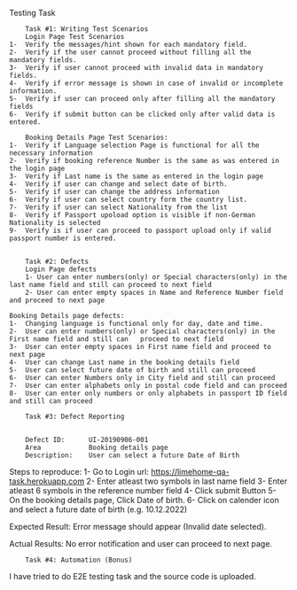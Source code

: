 Testing Task

        Task #1: Writing Test Scenarios
        Login Page Test Scenarios
    1-  Verify the messages/hint shown for each mandatory field.
    2-  Verify if the user cannot proceed without filling all the mandatory fields.
    3-  Verify if user cannot proceed with invalid data in mandatory fields. 
    4-  Verify if error message is shown in case of invalid or incomplete information. 
    5-  Verify if user can proceed only after filling all the mandatory fields
    6-  Verify if submit button can be clicked only after valid data is entered.

        Booking Details Page Test Scenarios:
    1-  Verify if Language selection Page is functional for all the necessary information
    2-  Verify if booking reference Number is the same as was entered in the login page
    3-  Verify if Last name is the same as entered in the login page
    4-  Verify if user can change and select date of birth.
    5-  Verify if user can change the address information
    6-  Verify if user can select country form the country list.
    7-  Verify if user can select Nationality from the list
    8-  Verify if Passport upoload option is visible if non-German Nationality is selected
    9-  Verify is if user can proceed to passport upload only if valid passport number is entered. 
    
    
        Task #2: Defects
        Login Page defects
        1- User can enter numbers(only) or Special characters(only) in the last name field and still can proceed to next field
        2- User can enter empty spaces in Name and Reference Number field and proceed to next page
    
    Booking Details page defects:
    1-  Changing language is functional only for day, date and time.
    2-  User can enter numbers(only) or Special characters(only) in the First name field and still can   proceed to next field
    3-  User can enter empty spaces in First name field and proceed to next page
    4-  User can change Last name in the booking details field
    5-  User can select future date of birth and still can proceed
    6-  User can enter Numbers only in City field and still can proceed 
    7-  User can enter alphabets only in postal code field and can proceed
    8-  User can enter only numbers or only alphabets in passport ID field and still can proceed
 
        Task #3: Defect Reporting


        Defect ID: 	    UI-20190906-001
        Area		    Booking details page
        Description:    User can select a future Date of Birth 

Steps to reproduce:
1-	Go to Login url: https://limehome-qa-task.herokuapp.com
2-	Enter atleast two symbols in last name field
3- 	Enter atleast 6 symbols in the reference number field
4- 	Click submit Button
5-	On the booking details page, Click Date of birth.
6-  Click on calender icon and select a future date of birth (e.g. 10.12.2022)

Expected Result: Error message should appear (Invalid date selected).

Actual Results: No error notification and user can proceed to next page.
    
    
    
    
        Task #4: Automation (Bonus)
I have tried to do E2E testing task and the source code is uploaded. 
